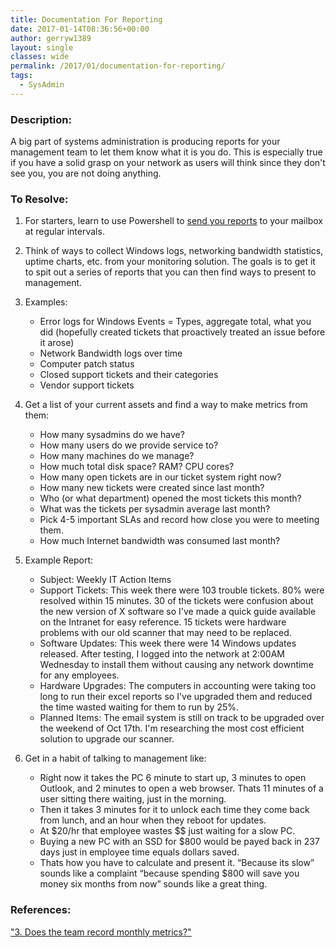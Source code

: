 ```yaml
---
title: Documentation For Reporting
date: 2017-01-14T08:36:56+00:00
author: gerryw1389
layout: single
classes: wide
permalink: /2017/01/documentation-for-reporting/
tags:
  - SysAdmin
---
```

<!--more-->

### Description:

A big part of systems administration is producing reports for your management team to let them know what it is you do. This is especially true if you have a solid grasp on your network as users will think since they don't see you, you are not doing anything.

### To Resolve:

1. For starters, learn to use Powershell to [send you reports](https://automationadmin.com/2016/05/basic-powershell-to-html/) to your mailbox at regular intervals.

2. Think of ways to collect Windows logs, networking bandwidth statistics, uptime charts, etc. from your monitoring solution. The goals is to get it to spit out a series of reports that you can then find ways to present to management.

3. Examples:

   - Error logs for Windows Events = Types, aggregate total, what you did (hopefully created tickets that proactively treated an issue before it arose)
   - Network Bandwidth logs over time
   - Computer patch status
   - Closed support tickets and their categories
   - Vendor support tickets

4. Get a list of your current assets and find a way to make metrics from them:

   - How many sysadmins do we have?  
   - How many users do we provide service to?  
   - How many machines do we manage?  
   - How much total disk space? RAM? CPU cores?  
   - How many open tickets are in our ticket system right now?  
   - How many new tickets were created since last month?  
   - Who (or what department) opened the most tickets this month?  
   - What was the tickets per sysadmin average last month?  
   - Pick 4-5 important SLAs and record how close you were to meeting them.  
   - How much Internet bandwidth was consumed last month?

5. Example Report:

   - Subject: Weekly IT Action Items
   - Support Tickets: This week there were 103 trouble tickets. 80% were resolved within 15 minutes. 30 of the tickets were confusion about the new version of X software so I've made a quick guide available on the Intranet for easy reference. 15 tickets were hardware problems with our old scanner that may need to be replaced.
   - Software Updates: This week there were 14 Windows updates released. After testing, I logged into the network at 2:00AM Wednesday to install them without causing any network downtime for any employees.
   - Hardware Upgrades: The computers in accounting were taking too long to run their excel reports so I've upgraded them and reduced the time wasted waiting for them to run by 25%.
   - Planned Items: The email system is still on track to be upgraded over the weekend of Oct 17th. I'm researching the most cost efficient solution to upgrade our scanner.


6. Get in a habit of talking to management like:

   - Right now it takes the PC 6 minute to start up, 3 minutes to open Outlook, and 2 minutes to open a web browser. Thats 11 minutes of a user sitting there waiting, just in the morning.
   - Then it takes 3 minutes for it to unlock each time they come back from lunch, and an hour when they reboot for updates.
   - At $20/hr that employee wastes $$ just waiting for a slow PC.
   - Buying a new PC with an SSD for $800 would be payed back in 237 days just in employee time equals dollars saved.
   - Thats how you have to calculate and present it. &#8220;Because its slow&#8221; sounds like a complaint &#8220;because spending $800 will save you money six months from now&#8221; sounds like a great thing.

### References:

["3. Does the team record monthly metrics?"](https://www.stitchflow.com/tools/opsreportcard)